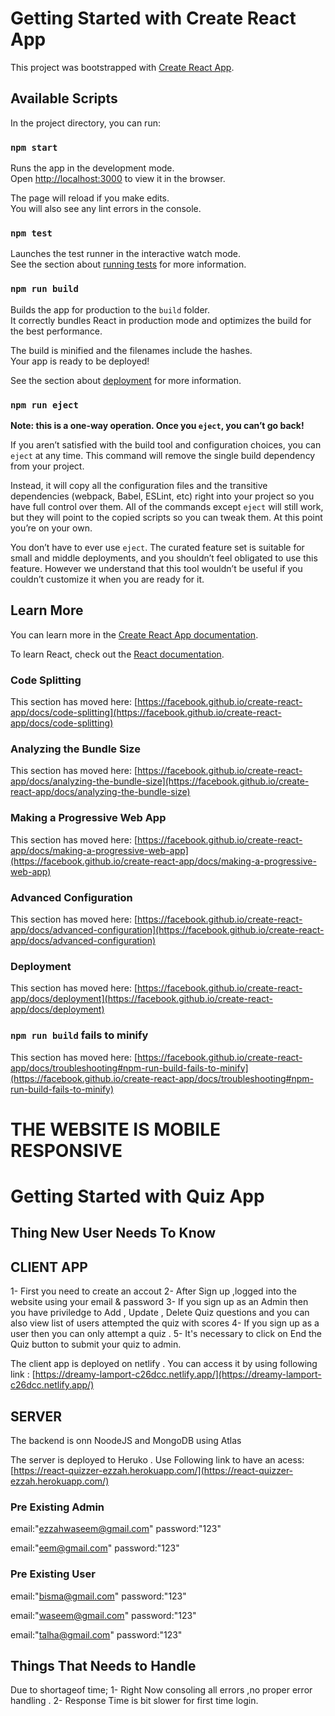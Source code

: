# Getting Started with Create React App

This project was bootstrapped with [Create React App](https://github.com/facebook/create-react-app).

## Available Scripts

In the project directory, you can run:

### `npm start`

Runs the app in the development mode.\
Open [http://localhost:3000](http://localhost:3000) to view it in the browser.

The page will reload if you make edits.\
You will also see any lint errors in the console.

### `npm test`

Launches the test runner in the interactive watch mode.\
See the section about [running tests](https://facebook.github.io/create-react-app/docs/running-tests) for more information.

### `npm run build`

Builds the app for production to the `build` folder.\
It correctly bundles React in production mode and optimizes the build for the best performance.

The build is minified and the filenames include the hashes.\
Your app is ready to be deployed!

See the section about [deployment](https://facebook.github.io/create-react-app/docs/deployment) for more information.

### `npm run eject`

**Note: this is a one-way operation. Once you `eject`, you can’t go back!**

If you aren’t satisfied with the build tool and configuration choices, you can `eject` at any time. This command will remove the single build dependency from your project.

Instead, it will copy all the configuration files and the transitive dependencies (webpack, Babel, ESLint, etc) right into your project so you have full control over them. All of the commands except `eject` will still work, but they will point to the copied scripts so you can tweak them. At this point you’re on your own.

You don’t have to ever use `eject`. The curated feature set is suitable for small and middle deployments, and you shouldn’t feel obligated to use this feature. However we understand that this tool wouldn’t be useful if you couldn’t customize it when you are ready for it.

## Learn More

You can learn more in the [Create React App documentation](https://facebook.github.io/create-react-app/docs/getting-started).

To learn React, check out the [React documentation](https://reactjs.org/).

### Code Splitting

This section has moved here: [https://facebook.github.io/create-react-app/docs/code-splitting](https://facebook.github.io/create-react-app/docs/code-splitting)

### Analyzing the Bundle Size

This section has moved here: [https://facebook.github.io/create-react-app/docs/analyzing-the-bundle-size](https://facebook.github.io/create-react-app/docs/analyzing-the-bundle-size)

### Making a Progressive Web App

This section has moved here: [https://facebook.github.io/create-react-app/docs/making-a-progressive-web-app](https://facebook.github.io/create-react-app/docs/making-a-progressive-web-app)

### Advanced Configuration

This section has moved here: [https://facebook.github.io/create-react-app/docs/advanced-configuration](https://facebook.github.io/create-react-app/docs/advanced-configuration)

### Deployment

This section has moved here: [https://facebook.github.io/create-react-app/docs/deployment](https://facebook.github.io/create-react-app/docs/deployment)

### `npm run build` fails to minify

This section has moved here: [https://facebook.github.io/create-react-app/docs/troubleshooting#npm-run-build-fails-to-minify](https://facebook.github.io/create-react-app/docs/troubleshooting#npm-run-build-fails-to-minify)

# THE WEBSITE IS MOBILE RESPONSIVE 

# Getting Started with Quiz App 

## Thing New User Needs To Know

## CLIENT APP

1- First you need to create an accout
2- After Sign up ,logged into the website using your email & password
3- If you sign up as an Admin then you have priviledge to Add , Update , Delete Quiz questions and you can also view list of users attempted the quiz with scores
4- If you sign up as a user then you can only attempt a quiz .
5- It's necessary to click on End the Quiz button to submit your quiz to admin.

The client app is deployed on netlify .
You can access it by using following link : [https://dreamy-lamport-c26dcc.netlify.app/](https://dreamy-lamport-c26dcc.netlify.app/)

## SERVER 

The backend is onn NoodeJS and MongoDB using Atlas

The server is deployed to Heruko .
Use Following link to have an acess: [https://react-quizzer-ezzah.herokuapp.com/](https://react-quizzer-ezzah.herokuapp.com/)

### Pre Existing Admin

email:"ezzahwaseem@gmail.com"
password:"123"

email:"eem@gmail.com"
password:"123"


### Pre Existing User

email:"bisma@gmail.com"
password:"123"

email:"waseem@gmail.com"
password:"123"

email:"talha@gmail.com"
password:"123"

## Things That Needs to Handle
Due to shortageof time;
1- Right Now consoling all errors ,no proper error handling .
2- Response Time is bit slower for first time login.

